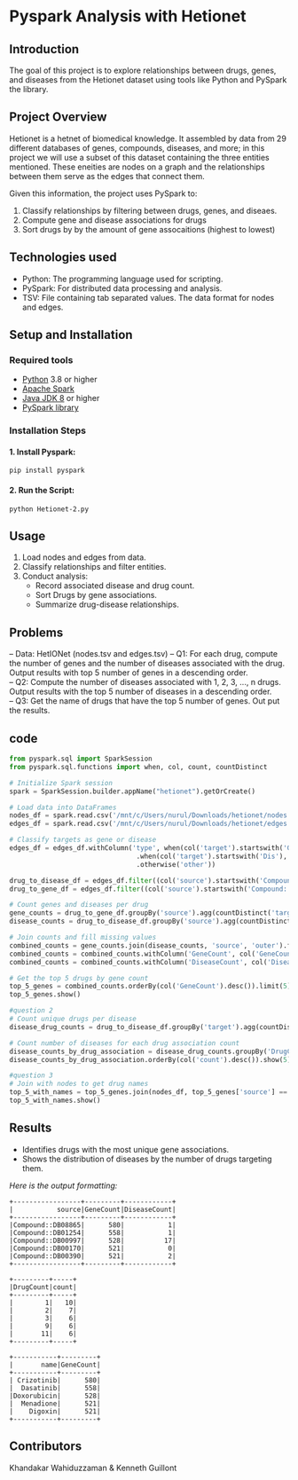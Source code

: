 # Pyspark Analysis with Hetionet

## Introduction
The goal of this project is to explore relationships between drugs, genes, and diseases from the Hetionet dataset using tools like Python and PySpark the library.

## Project Overview
Hetionet is a hetnet of biomedical knowledge. It assembled by data from 29 different databases of genes, compounds, diseases, and more; in this project we will use a subset of this dataset containing the three entities mentioned. These eneities are nodes on a graph and the relationships between them serve as the edges that connect them.

Given this information, the project uses PySpark to:
1. Classify relationships by filtering between drugs, genes, and diseaes.
2. Compute gene and disease associations for drugs
3. Sort drugs by by the amount of gene assocaitions (highest to lowest)

## Technologies used

- Python: The programming language used for scripting.
- PySpark: For distributed data processing and analysis.
- TSV: File containing tab separated values. The data format for nodes and edges.

## Setup and Installation

### Required tools
- [Python](https://docs.python.org/3/) 3.8 or higher
- [Apache Spark](https://spark.apache.org/)
- [Java JDK 8](https://www.oracle.com/java/technologies/javase/javase8-archive-downloads.html) or higher
- [PySpark library](https://spark.apache.org/docs/latest/api/python/index.html)

### Installation Steps

#### 1. Install Pyspark:

```
pip install pyspark
```

#### 2. Run the Script:

```
python Hetionet-2.py
```

## Usage

1. Load nodes and edges from data.
2. Classify relationships and filter entities.
3. Conduct analysis:
	- Record associated disease and drug count.
	- Sort Drugs by gene associations.
	- Summarize drug-disease relationships.

## Problems

– Data: HetIONet (nodes.tsv and edges.tsv)
– Q1: For each drug, compute the number of genes
and the number of diseases associated with the
drug. Output results with top 5 number of genes in a
descending order.  
– Q2: Compute the number of diseases associated
with 1, 2, 3, ..., n drugs. Output results with the top
5 number of diseases in a descending order.  
– Q3: Get the name of drugs that have the top 5
number of genes. Out put the results.

## code

```python
from pyspark.sql import SparkSession
from pyspark.sql.functions import when, col, count, countDistinct 

# Initialize Spark session
spark = SparkSession.builder.appName("hetionet").getOrCreate()

# Load data into DataFrames
nodes_df = spark.read.csv('/mnt/c/Users/nurul/Downloads/hetionet/nodes.tsv', sep='\t', header=False).toDF('id', 'name', 'kind')
edges_df = spark.read.csv('/mnt/c/Users/nurul/Downloads/hetionet/edges.tsv', sep='\t', header=False).toDF('source', 'metaedge', 'target')

# Classify targets as gene or disease
edges_df = edges_df.withColumn('type', when(col('target').startswith('G'), 'Gene')
                                .when(col('target').startswith('Dis'), 'Disease')
                                .otherwise('other'))

drug_to_disease_df = edges_df.filter((col('source').startswith('Compound::')) & (col('type') == 'Disease'))
drug_to_gene_df = edges_df.filter((col('source').startswith('Compound::')) & (col('type') == 'Gene'))

# Count genes and diseases per drug
gene_counts = drug_to_gene_df.groupBy('source').agg(countDistinct('target').alias('GeneCount'))
disease_counts = drug_to_disease_df.groupBy('source').agg(countDistinct('target').alias('DiseaseCount'))

# Join counts and fill missing values
combined_counts = gene_counts.join(disease_counts, 'source', 'outer').fillna(0)
combined_counts = combined_counts.withColumn('GeneCount', col('GeneCount').cast('int'))
combined_counts = combined_counts.withColumn('DiseaseCount', col('DiseaseCount').cast('int'))

# Get the top 5 drugs by gene count
top_5_genes = combined_counts.orderBy(col('GeneCount').desc()).limit(5)
top_5_genes.show()

#question 2
# Count unique drugs per disease
disease_drug_counts = drug_to_disease_df.groupBy('target').agg(countDistinct('source').alias('DrugCount'))

# Count number of diseases for each drug association count
disease_counts_by_drug_association = disease_drug_counts.groupBy('DrugCount').count()
disease_counts_by_drug_association.orderBy(col('count').desc()).show(5)

#question 3
# Join with nodes to get drug names
top_5_with_names = top_5_genes.join(nodes_df, top_5_genes['source'] == nodes_df['id'], 'left').select('name', 'GeneCount')
top_5_with_names.show()
```

## Results

- Identifies drugs with the most unique gene associations.
- Shows the distribution of diseases by the number of drugs targeting them.

*Here is the output formatting:*

```
+-----------------+---------+------------+
|           source|GeneCount|DiseaseCount|
+-----------------+---------+------------+
|Compound::DB08865|      580|           1|
|Compound::DB01254|      558|           1|
|Compound::DB00997|      528|          17|
|Compound::DB00170|      521|           0|
|Compound::DB00390|      521|           2|
+-----------------+---------+------------+

+---------+-----+
|DrugCount|count|
+---------+-----+
|        1|   10|
|        2|    7|
|        3|    6|
|        9|    6|
|       11|    6|
+---------+-----+

+-----------+---------+
|       name|GeneCount|
+-----------+---------+
| Crizotinib|      580|
|  Dasatinib|      558|
|Doxorubicin|      528|
|  Menadione|      521|
|    Digoxin|      521|
+-----------+---------+
```

## Contributors
Khandakar Wahiduzzaman 
& 
Kenneth Guillont
